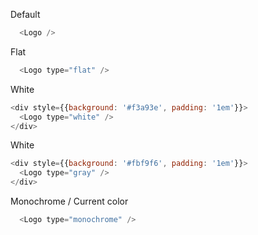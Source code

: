 
Default
```js
  <Logo />
```

Flat
```js
  <Logo type="flat" />
```

White
```js
<div style={{background: '#f3a93e', padding: '1em'}}>
  <Logo type="white" />
</div>
```

White
```js
<div style={{background: '#fbf9f6', padding: '1em'}}>
  <Logo type="gray" />
</div>
```

Monochrome / Сurrent color
```js
  <Logo type="monochrome" />
```